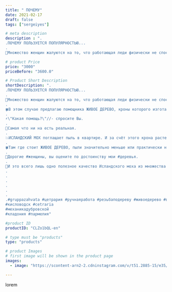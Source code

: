 ```yaml
---
title: " ПОЧЕМУ"
date: 2021-02-17
draft: false
tags: ["sergeiyes"]

# meta description
description : ".
.ПОЧЕМУ ПОЛЬЗУЕТСЯ ПОПУЛЯРНОСТЬЮ...
.
👧Множество женщин жалуются на то, что работающая леди физически не способна перемолотить весь  объем домашней работы по "

# product Price
price: "3000"
priceBefore: "3600.0"

# Product Short Description
shortDescription: ".
.ПОЧЕМУ ПОЛЬЗУЕТСЯ ПОПУЛЯРНОСТЬЮ...
.
👧Множество женщин жалуются на то, что работающая леди физически не способна перемолотить весь  объем домашней работы по уборке квартиры.
.
🍀В этом случае предлагаю помощника ЖИВОЕ ДЕРЕВО, кроны которого изготавливаю из ЦЕТРАРИИ и ПАРМЕЛИИ.
.
⚡\"Какая помощь?\"//- спросите Вы.
.
🦋Самая что ни на есть реальная.
.
💥ИСЛАНДСКИЙ МОХ поглащает пыль в квартире. И за счёт этого крона растет на 1//-2 мм в год.
.
🍀Там где стоит ЖИВОЕ ДЕРЕВО, пыли значительно меньше или практически нет.
.
👧Дорогие #женщины, вы оцените по достоинству мои #деревья.
.
🦋И это всего лишь одно полезное качество Исландского моха из множества тех качеств, которые вы узнаете, если просмотрите и прочитаете мои посты.
.
.
.
.
.
.
.#gruppazahvata #цетрария #ручнаяработа #резьбаподереву #живоедерево #вестивсети #исландскиймох #пятигорск #КРЫМ #Севастополь #sergeystar #железноводск #ставрополь #антисептик # #cetrariya #grad_masterov #друзья #сувенир #природныйантибиотик #купитьцетрарию #zotzon #лучшийподарок #необыкновнныйподарок 
#кисловодск #cetraria
#механикадубровской
#кладония #пармелия"

#product ID
productID: "CLZo1bQL-en"

# type must be "products"
type: "products"

# product Images
# first image will be shown in the product page
images:
  - image: "https://scontent-arn2-2.cdninstagram.com/v/t51.2885-15/e35/p1080x1080/151257484_431892814787844_5018968587313975606_n.jpg?tp=1&_nc_ht=scontent-arn2-2.cdninstagram.com&_nc_cat=100&_nc_ohc=2-aHFtBWVowAX_qbF_v&ccb=7-4&oh=5c0f649bc44d07d244930e37bac89023&oe=60848B3D&_nc_sid=86f79a&ig_cache_key=MjUxMTIxNzg2MDQ5MTA3NzU0Mw%3D%3D.2-ccb7-4"

---
```

lorem
